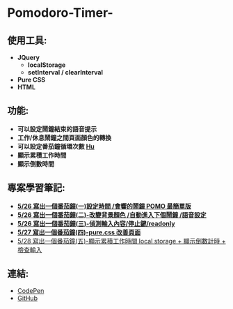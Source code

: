 # Pomodoro-Timer-
## **使用工具:**

- **JQuery**
    - **localStorage**
    - **setInterval / clearInterval**
- **Pure CSS**
- **HTML**
## **功能:**

- **可以設定鬧鐘結束的語音提示**
- **工作/休息鬧鐘之間頁面顏色的轉換**
- **可以設定番茄鐘循環次數 [Hu](https://github.com/yuicheng1006/yui-portfolio)**
- **顯示累積工作時間**
- **顯示倒數時間**

## 專案學習筆記:

- **[5/26 寫出一個番茄鐘(一)設定時間 /會響的鬧鐘 POMO 最簡單版](https://newstarellie.github.io/%E7%95%AA%E8%8C%84%E9%90%98(1)/)**
- **[5/26 寫出一個番茄鐘(二)-改變背景顏色 /自動進入下個鬧鐘 /語音設定](https://newstarellie.github.io/%E7%95%AA%E8%8C%84%E9%90%98(2)/)**
- **[5/26 寫出一個番茄鐘(三)-偵測輸入內容/停止鍵/readonly](https://newstarellie.github.io/%E7%95%AA%E8%8C%84%E9%90%98(3)/)**
- **[5/27 寫出一個番茄鐘(四)-pure.css 改善頁面](https://newstarellie.github.io/%E7%95%AA%E8%8C%84%E9%90%984/)**
- [5/28 寫出一個番茄鐘(五)-顯示累積工作時間 local storage + 顯示倒數計時 + 檢查輸入](https://newstarellie.github.io/%E7%95%AA%E8%8C%84%E9%90%985/)

## 連結:

- [CodePen](https://codepen.io/newstarellie/pen/WNMdmbb)
- [GitHub](https://github.com/newstarellie/Pomodoro-Timer-)

